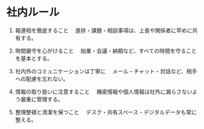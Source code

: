 # 社内ルール

1. 報連相を徹底すること
　進捗・課題・相談事項は、上長や関係者に早めに共有する。

2. 時間厳守を心がけること
　始業・会議・納期など、すべての時間を守ることを基本とする。

3. 社内外のコミュニケーションは丁寧に
　メール・チャット・対話など、相手への配慮を忘れない。

4. 情報の取り扱いに注意すること
　機密情報や個人情報は社外に漏らさないよう厳重に管理する。

5. 整理整頓と清潔を保つこと
　デスク・共有スペース・デジタルデータも常に整える。